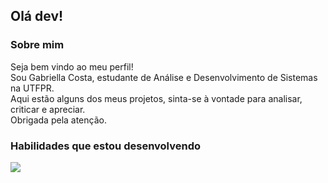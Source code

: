 ## Olá dev!
### Sobre mim
Seja bem vindo ao meu perfil!</br>
Sou Gabriella Costa, estudante de Análise e Desenvolvimento de Sistemas na UTFPR.</br>
Aqui estão alguns dos meus projetos, sinta-se à vontade para analisar, criticar e apreciar.</br>
Obrigada pela atenção.

 ### Habilidades que estou desenvolvendo
 
<img src="https://img.shields.io/badge/C-00599C?style=for-the-badge&logo=c&logoColor=white">
<!--
**gabristle/gabristle** is a ✨ _special_ ✨ repository because its `README.md` (this file) appears on your GitHub profile.

Here are some ideas to get you started:

- 🔭 I’m currently working on ...
- 🌱 I’m currently learning ...
- 👯 I’m looking to collaborate on ...
- 🤔 I’m looking for help with ...
- 💬 Ask me about ...
- 📫 How to reach me: ...
- 😄 Pronouns: ...
- ⚡ Fun fact: ...
-->
